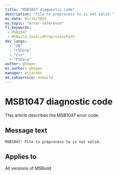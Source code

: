 ```yaml
---
title: "MSB1047 diagnostic code"
description: "File to preprocess to is not valid."
ms.date: 01/14/2025
ms.topic: "error-reference"
f1_keywords:
 - MSB1047
 - MSBuild.InvalidPreprocessPath
dev_langs:
  - "VB"
  - "CSharp"
  - "C++"
  - "FSharp"
author: ghogen
ms.author: ghogen
manager: mijacobs
ms.subservice: msbuild
---
```


# MSB1047 diagnostic code

<!-- :::ErrorDefinitionDescription::: -->
<!-- :::editable-content name="introDescription"::: -->
This article describes the MSB1047 error code.
<!-- :::editable-content-end::: -->

## Message text

`MSB1047: File to preprocess to is not valid.`

<!-- :::editable-content name="postOutputDescription"::: -->
<!--
{StrBegin="MSBUILD : error MSB1047: "}
-->
<!-- :::editable-content-end::: -->
<!-- :::ErrorDefinitionDescription-end::: -->

## Applies to

All versions of MSBuild
